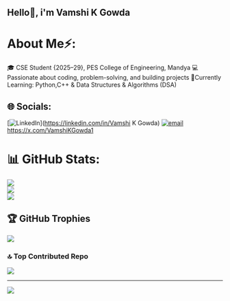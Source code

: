 ## Hello👋, i'm Vamshi K Gowda
# About Me⚡:
🎓 CSE Student {2025–29}, PES College of Engineering, Mandya
💻 Passionate about coding, problem-solving, and building projects
🎯Currently Learning:
     Python,C++ & Data Structures & Algorithms (DSA)





## 🌐 Socials:
 [![LinkedIn](https://img.shields.io/badge/LinkedIn-%230077B5.svg?logo=linkedin&logoColor=white)](https://linkedin.com/in/Vamshi K Gowda)
 [![email](https://img.shields.io/badge/Email-D14836?logo=gmail&logoColor=white)](mailto:vamshimicromax@gmail.com) 
 https://x.com/VamshiKGowda1
# 📊 GitHub Stats:
![](https://github-readme-stats.vercel.app/api?username=VamshiGowda18&theme=dark&hide_border=true&include_all_commits=true&count_private=true)<br/>
![](https://nirzak-streak-stats.vercel.app/?user=VamshiGowda18&theme=dark&hide_border=true)<br/>
![](https://github-readme-stats.vercel.app/api/top-langs/?username=VamshiGowda18&theme=dark&hide_border=true&include_all_commits=true&count_private=true&layout=compact)

## 🏆 GitHub Trophies
![](https://github-profile-trophy.vercel.app/?username=VamshiGowda18&theme=merko&no-frame=true&no-bg=true&margin-w=4)

### 🔝 Top Contributed Repo
![](https://github-contributor-stats.vercel.app/api?username=VamshiGowda18&limit=5&theme=dark&combine_all_yearly_contributions=true)

---
[![](https://visitcount.itsvg.in/api?id=VamshiGowda18&icon=0&color=0)](https://visitcount.itsvg.in)

<!-- Proudly created with GPRM ( https://gprm.itsvg.in ) -->
